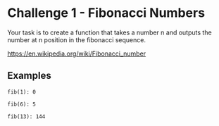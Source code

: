 # Challenge 1 - Fibonacci Numbers

Your task is to create a function that takes a number n and outputs the number at n position in the fibonacci sequence.

https://en.wikipedia.org/wiki/Fibonacci_number

## Examples

`fib(1): 0`

`fib(6): 5`

`fib(13): 144`
